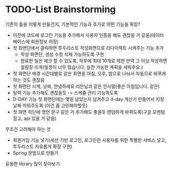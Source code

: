 # TODO-List Brainstorming 

기존의 틀을 어떻게 만들건지, 기본적인 기능과 추가로 어떤 기능을 확장?

- 이전에 코드에 로그인 기능을 추가해서 사용자 인증을 해도 괜찮을 거 같음(데이터베이스에 회원정보 저장)
- 첫 화면단에서 클릭하면 투두리스트 작성화면으로 리다이렉트 시켜주는 기능 추가 
  - 작성 화면단, 생성 수정 삭제 가능하도록 구현 
  - 완료한 일은 체크 할 수 있도록, 하루에 최대 10개로 제한 만약 그 이상 작성하면 알람창 뜨게(일정이 너무 많습니다. 실천 가능한 계획을 세워주요.)
- 첫 화면단 배경 시간대별로 같은 화면을 아침, 오후, 밤으로 나눠서 자동으로 바뀌게 하는 것도 괜찮음 
- 첫 화면단 시계, 날짜, 안녕하세요 리안님과 같은 인사말(좋은 아침입니다. 같은) 
- 달력 기능 추가해도 괜찮을듯 -> 스케쥴 관리 가능하도록 
- D-DAY 기능 첫 화면단에는 몇일 남았는지 남겨주고 d-day 계산기 만들어서 지정 날짜 띄워주도록 (이건 좀 고민해야할듯)
- 첫 화면 하단에 명언 문구 같은 거 추가해도 좋을듯 랜덤하게 바뀌도록(구글 모멘텀 참고, api 있을 거 같음)


무조건 고려해야 하는 것
- 회원가입 기능 넣기(세션 기반 로그인, 로그인한 사용자를 위한 특별한 서비스 넣고, 투두리스트 자유롭게 확장 구현)
- Spring 문법으로 만들기 


유용한 library 많이 찾아보기


